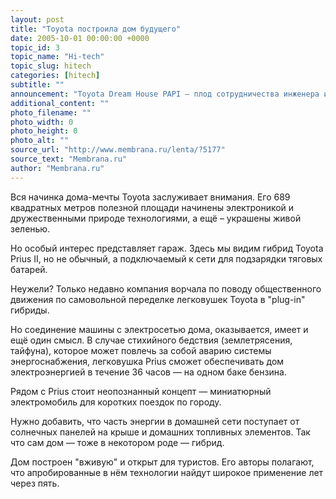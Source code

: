 ```yaml
---
layout: post
title: "Toyota построила дом будущего"
date: 2005-10-01 00:00:00 +0000
topic_id: 3
topic_name: "Hi-tech"
topic_slug: hitech
categories: [hitech]
subtitle: ""
announcement: "Toyota Dream House PAPI — плод сотрудничества инженера и архитектора Кена Сакамуры (Ken Sakamura) и компании Toyota — показывает мечту японцев о высокотехнологическом доме."
additional_content: ""
photo_filename: ""
photo_width: 0
photo_height: 0
photo_alt: ""
source_url: "http://www.membrana.ru/lenta/?5177"
source_text: "Membrana.ru"
author: "Membrana.ru"
---
```

Вся начинка дома-мечты Toyota заслуживает внимания. Его 689 квадратных метров полезной площади начинены электроникой и дружественными природе технологиями, а ещё – украшены живой зеленью.

Но особый интерес представляет гараж. Здесь мы видим гибрид Toyota Prius II, но не обычный, а подключаемый к сети для подзарядки тяговых батарей.

Неужели? Только недавно компания ворчала по поводу общественного движения по самовольной переделке легковушек Toyota в "plug-in" гибриды.

Но соединение машины с электросетью дома, оказывается, имеет и ещё один смысл. В случае стихийного бедствия (землетрясения, тайфуна), которое может повлечь за собой аварию системы энергоснабжения, легковушка Prius сможет обеспечивать дом электроэнергией в течение 36 часов — на одном баке бензина.

Рядом с Prius стоит неопознанный концепт — миниатюрный электромобиль для коротких поездок по городу.

Нужно добавить, что часть энергии в домашней сети поступает от солнечных панелей на крыше и домашних топливных элементов. Так что сам дом — тоже в некотором роде — гибрид.

Дом построен "вживую" и открыт для туристов. Его авторы полагают, что апробированные в нём технологии найдут широкое применение лет через пять.
